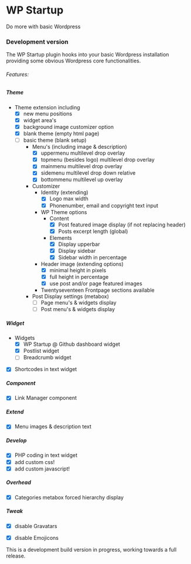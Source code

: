 # WP Startup 
Do more with basic Wordpress
 
### Development version

The WP Startup plugin hooks into your basic Wordpress installation providing some obvious Wordpress core functionalities.


###### Features:
 

##### Theme 
-  Theme extension including  
    - [x] new menu positions
    - [x] widget area's
    - [x] background image customizer option
    - [x] blank theme (empty html page)
    - [ ] basic theme (blank setup)
      - Menu's (including image & description)
        - [x] uppermenu multilevel drop overlay
        - [x] topmenu (besides logo) multilevel drop overlay
        - [x] mainmenu multilevel drop overlay
        - [x] sidemenu multilevel drop down relative
        - [x] bottommenu multilevel up overlay
      - Customizer
        - Identity (extending)
          - [x] Logo max width
          - [x] Phonenumber, email and copyright text input
        - WP Theme options
          - Content
            - [x] Post featured image display (if not replacing header)
            - [x] Posts excerpt length (global)
          - Elements
            - [x] Display upperbar
            - [x] Display sidebar
            - [x] Sidebar width in percentage
        - Header image (extending options)
          - [x] minimal height in pixels
          - [x] full height in percentage
          - [x] use post and/or page featured images 
        - Twentyseventeen Frontpage sections available
      - Post Display settings (metabox)
        - [ ] Page menu's & widgets display
        - [ ] Post menu's & widgets display
        
##### Widget
- Widgets
    - [x] WP Startup @ Github dashboard widget
    - [x] Postlist widget
    - [ ] Breadcrumb widget
- [x] Shortcodes in text widget

##### Component
- [x] Link Manager component

##### Extend
- [x] Menu images & description text

##### Develop
- [x] PHP coding in text widget
- [x] add custom css!
- [x] add custom javascript!

##### Overhead
- [x] Categories metabox forced hierarchy display

##### Tweak
- [x] disable Gravatars
- [x] disable Emojicons


This is a development build version in progress, working towards a full release. 